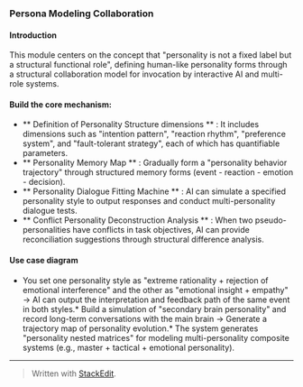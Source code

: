 ﻿### Persona Modeling Collaboration
#### Introduction
This module centers on the concept that "personality is not a fixed label but a structural functional role", defining human-like personality forms through a structural collaboration model for invocation by interactive AI and multi-role systems.

#### Build the core mechanism:

* ** Definition of Personality Structure dimensions ** : It includes dimensions such as "intention pattern", "reaction rhythm", "preference system", and "fault-tolerant strategy", each of which has quantifiable parameters.
* ** Personality Memory Map ** : Gradually form a "personality behavior trajectory" through structured memory forms (event - reaction - emotion - decision).
* ** Personality Dialogue Fitting Machine ** : AI can simulate a specified personality style to output responses and conduct multi-personality dialogue tests.
* ** Conflict Personality Deconstruction Analysis ** : When two pseudo-personalities have conflicts in task objectives, AI can provide reconciliation suggestions through structural difference analysis.

#### Use case diagram
* You set one personality style as "extreme rationality + rejection of emotional interference" and the other as "emotional insight + empathy" → AI can output the interpretation and feedback path of the same event in both styles.* Build a simulation of "secondary brain personality" and record long-term conversations with the main brain → Generate a trajectory map of personality evolution.* The system generates "personality nested matrices" for modeling multi-personality composite systems (e.g., master + tactical + emotional personality).
---



> Written with [StackEdit](https://stackedit.io/).
